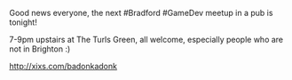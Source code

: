 Good news everyone, the next #Bradford #GameDev meetup in a pub is tonight!

7-9pm upstairs at The Turls Green, all welcome, especially people who are not in Brighton :)

http://xixs.com/badonkadonk 